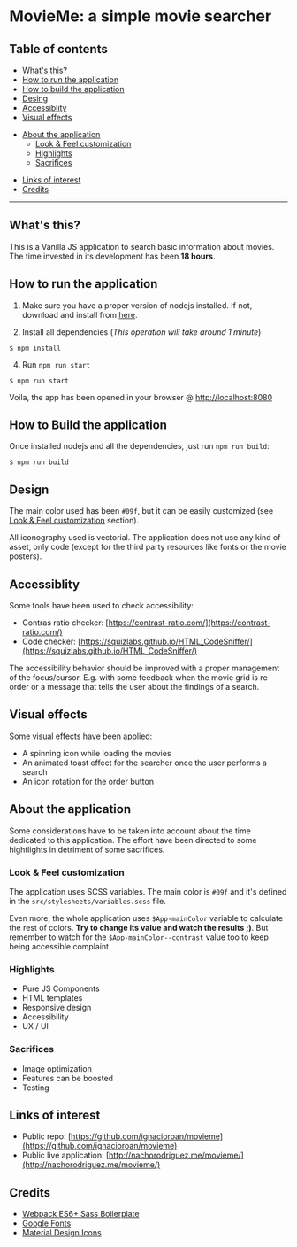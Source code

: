# MovieMe: a simple movie searcher

## Table of contents

* [What's this?](#whats-this)
* [How to run the application](#how-to-run)
* [How to build the application](#how-to-build)
* [Desing](#design)
* [Accessiblity](#accessibility)
* [Visual effects](#effects)
+ [About the application](#about-the-application)
  * [Look & Feel customization](customization)
  * [Highlights](#highlights)
  * [Sacrifices](#sacrifices)
* [Links of interest](#links)
* [Credits](#credits)

--------------------------------------------------------------------------------

## <a name="whats-this"></a>What's this?

This is a Vanilla JS application to search basic information about movies.
The time invested in its development has been **18 hours**.

## <a name="how-to-run"></a>How to run the application

1. Make sure you have a proper version of nodejs installed. If not, download and install from [here](https://nodejs.org/en/).

2. Install all dependencies (_This operation will take around 1 minute_)

  ```
  $ npm install
  ```

4. Run `npm run start`

  ```
  $ npm run start
  ```

Voila, the app has been opened in your browser @ [http://localhost:8080](http://localhost:8080)

## <a name="how-to-build"></a>How to Build the application

Once installed nodejs and all the dependencies, just run `npm run build`:

  ```
  $ npm run build
  ```

## <a name="design"></a>Design

The main color used has been `#09f`, but it can be easily customized (see [Look & Feel customization](customization) section).

All iconography used is vectorial. The application does not use any kind of asset, only code (except for the third party resources like fonts or the movie posters).

## <a name="accessibility"></a>Accessiblity

Some tools have been used to check accessibility:

* Contras ratio checker: [https://contrast-ratio.com/](https://contrast-ratio.com/)
* Code checker: [https://squizlabs.github.io/HTML_CodeSniffer/](https://squizlabs.github.io/HTML_CodeSniffer/)

The accessibility behavior should be improved with a proper management of the focus/cursor. E.g. with some feedback when the movie grid is re-order or a message that tells the user about the findings of a search.

## <a name="effects"></a>Visual effects

Some visual effects have been applied:

* A spinning icon while loading the movies
* An animated toast effect for the searcher once the user performs a search
* An icon rotation for the order button

## <a name="about-the-application"></a>About the application

Some considerations have to be taken into account about the time dedicated to this application.
The effort have been directed to some hightlights in detriment of some sacrifices.

### <a name="customization"></a>Look & Feel customization

The application uses SCSS variables. The main color is `#09f` and it's defined in the `src/stylesheets/variables.scss` file.

Even more, the whole application uses `$App-mainColor` variable to calculate the rest of colors. **Try to change its value and watch the results ;)**. But remember to watch for the `$App-mainColor--contrast` value too to keep being accessible complaint.

### <a name="highlights"></a>Highlights

* Pure JS Components
* HTML templates
* Responsive design
* Accessibility
* UX / UI

### <a name="sacrifices"></a>Sacrifices

* Image optimization
* Features can be boosted
* Testing

## <a name="links"></a>Links of interest

* Public repo: [https://github.com/ignacioroan/movieme](https://github.com/ignacioroan/movieme)
* Public live application: [http://nachorodriguez.me/movieme/](http://nachorodriguez.me/movieme/)

## <a name="credits"></a>Credits

* [Webpack ES6+ Sass Boilerplate](https://snyk.io//test/github/vadimmarkov/webpack*es6*-*sass-boilerplate)
* [Google Fonts](https://fonts.google.com/)
* [Material Design Icons](http://materialdesignicons.com/) 